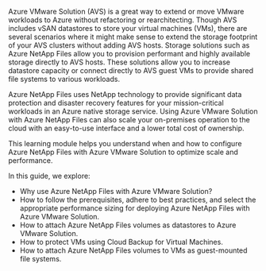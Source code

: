 Azure VMware Solution (AVS) is a great way to extend or move VMware workloads to Azure without refactoring or rearchitecting. Though AVS includes vSAN datastores to store your virtual machines (VMs), there are several scenarios where it might make sense to extend the storage footprint of your AVS clusters without adding AVS hosts. Storage solutions such as Azure NetApp Files allow you to provision performant and highly available storage directly to AVS hosts. These solutions allow you to increase datastore capacity or connect directly to AVS guest VMs to provide shared file systems to various workloads.

Azure NetApp Files uses NetApp technology to provide significant data protection and disaster recovery features for your mission-critical workloads in an Azure native storage service. Using Azure VMware Solution with Azure NetApp Files can also scale your on-premises operation to the cloud with an easy-to-use interface and a lower total cost of ownership.

This learning module helps you understand when and how to configure Azure NetApp Files with Azure VMware Solution to optimize scale and performance.

In this guide, we explore:

- Why use Azure NetApp Files with Azure VMware Solution?
- How to follow the prerequisites, adhere to best practices, and select the appropriate performance sizing for deploying Azure NetApp Files with Azure VMware Solution.
- How to attach Azure NetApp Files volumes as datastores to Azure VMware Solution.
- How to protect VMs using Cloud Backup for Virtual Machines.
- How to attach Azure NetApp Files volumes to VMs as guest-mounted file systems.
